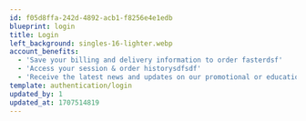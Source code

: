 ```yaml
---
id: f05d8ffa-242d-4892-acb1-f8256e4e1edb
blueprint: login
title: Login
left_background: singles-16-lighter.webp
account_benefits:
  - 'Save your billing and delivery information to order fasterdsf'
  - 'Access your session & order historysdfsdf'
  - 'Receive the latest news and updates on our promotional or educational materialsadgfg'
template: authentication/login
updated_by: 1
updated_at: 1707514819
---
```

